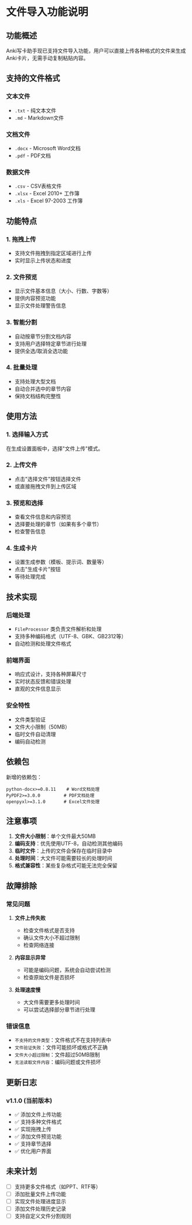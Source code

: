 # 文件导入功能说明

## 功能概述

Anki写卡助手现已支持文件导入功能，用户可以直接上传各种格式的文件来生成Anki卡片，无需手动复制粘贴内容。

## 支持的文件格式

### 文本文件
- `.txt` - 纯文本文件
- `.md` - Markdown文件

### 文档文件
- `.docx` - Microsoft Word文档
- `.pdf` - PDF文档

### 数据文件
- `.csv` - CSV表格文件
- `.xlsx` - Excel 2010+ 工作簿
- `.xls` - Excel 97-2003 工作簿

## 功能特点

### 1. 拖拽上传
- 支持文件拖拽到指定区域进行上传
- 实时显示上传状态和进度

### 2. 文件预览
- 显示文件基本信息（大小、行数、字数等）
- 提供内容预览功能
- 显示文件处理警告信息

### 3. 智能分割
- 自动按章节分割文档内容
- 支持用户选择特定章节进行处理
- 提供全选/取消全选功能

### 4. 批量处理
- 支持处理大型文档
- 自动合并选中的章节内容
- 保持文档结构完整性

## 使用方法

### 1. 选择输入方式
在生成设置面板中，选择"文件上传"模式。

### 2. 上传文件
- 点击"选择文件"按钮选择文件
- 或直接拖拽文件到上传区域

### 3. 预览和选择
- 查看文件信息和内容预览
- 选择要处理的章节（如果有多个章节）
- 检查警告信息

### 4. 生成卡片
- 设置生成参数（模板、提示词、数量等）
- 点击"生成卡片"按钮
- 等待处理完成

## 技术实现

### 后端处理
- `FileProcessor` 类负责文件解析和处理
- 支持多种编码格式（UTF-8、GBK、GB2312等）
- 自动检测和处理文件格式

### 前端界面
- 响应式设计，支持各种屏幕尺寸
- 实时状态反馈和错误处理
- 直观的文件信息显示

### 安全特性
- 文件类型验证
- 文件大小限制（50MB）
- 临时文件自动清理
- 编码自动检测

## 依赖包

新增的依赖包：
```
python-docx>=0.8.11    # Word文档处理
PyPDF2>=3.0.0         # PDF文档处理
openpyxl>=3.1.0       # Excel文件处理
```

## 注意事项

1. **文件大小限制**：单个文件最大50MB
2. **编码支持**：优先使用UTF-8，自动检测其他编码
3. **临时文件**：上传的文件会保存在临时目录中
4. **处理时间**：大文件可能需要较长的处理时间
5. **格式兼容性**：某些复杂格式可能无法完全保留

## 故障排除

### 常见问题

1. **文件上传失败**
   - 检查文件格式是否支持
   - 确认文件大小不超过限制
   - 检查网络连接

2. **内容显示异常**
   - 可能是编码问题，系统会自动尝试检测
   - 检查原始文件是否损坏

3. **处理速度慢**
   - 大文件需要更多处理时间
   - 可以尝试选择部分章节进行处理

### 错误信息

- `不支持的文件类型`：文件格式不在支持列表中
- `文件验证失败`：文件可能损坏或格式不正确
- `文件大小超过限制`：文件超过50MB限制
- `无法读取文件内容`：编码问题或文件损坏

## 更新日志

### v1.1.0 (当前版本)
- ✅ 添加文件上传功能
- ✅ 支持多种文件格式
- ✅ 实现拖拽上传
- ✅ 添加文件预览功能
- ✅ 支持章节选择
- ✅ 优化用户界面

## 未来计划

- [ ] 支持更多文件格式（如PPT、RTF等）
- [ ] 添加批量文件上传功能
- [ ] 实现文件处理进度显示
- [ ] 添加文件处理历史记录
- [ ] 支持自定义文件分割规则
